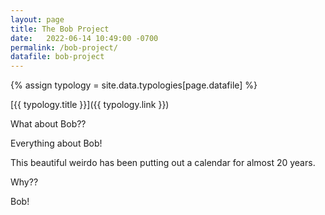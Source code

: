 ```yaml
---
layout: page
title: The Bob Project
date:   2022-06-14 10:49:00 -0700
permalink: /bob-project/
datafile: bob-project
---
```


{% assign typology = site.data.typologies[page.datafile] %}

[{{ typology.title }}]({{ typology.link }})

What about Bob??

Everything about Bob!

This beautiful weirdo has been putting out a calendar for almost 20 years.

Why??

Bob!
